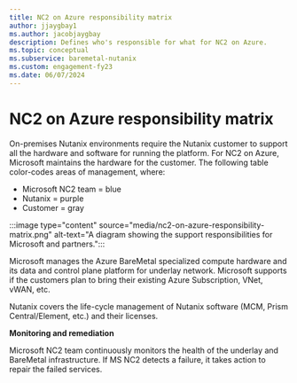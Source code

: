 ```yaml
---
title: NC2 on Azure responsibility matrix
author: jjaygbay1
ms.author: jacobjaygbay
description: Defines who's responsible for what for NC2 on Azure.
ms.topic: conceptual
ms.subservice: baremetal-nutanix
ms.custom: engagement-fy23
ms.date: 06/07/2024
---
```


# NC2 on Azure responsibility matrix

On-premises Nutanix environments require the Nutanix customer to support all the hardware and software for running the platform. For NC2 on Azure, Microsoft maintains the hardware for the customer.
The following table color-codes areas of management, where:

* Microsoft NC2 team = blue
* Nutanix = purple
* Customer = gray

:::image type="content" source="media/nc2-on-azure-responsibility-matrix.png" alt-text="A diagram showing the support responsibilities for Microsoft and partners.":::

Microsoft manages the Azure BareMetal specialized compute hardware and its data and control plane platform for underlay network. Microsoft supports if the customers plan to bring their existing Azure Subscription, VNet, vWAN, etc.

Nutanix covers the life-cycle management of Nutanix software (MCM, Prism Central/Element, etc.) and their licenses.

**Monitoring and remediation**

Microsoft NC2 team continuously monitors the health of the underlay and BareMetal infrastructure. If MS NC2 detects a failure, it takes action to repair the failed services.